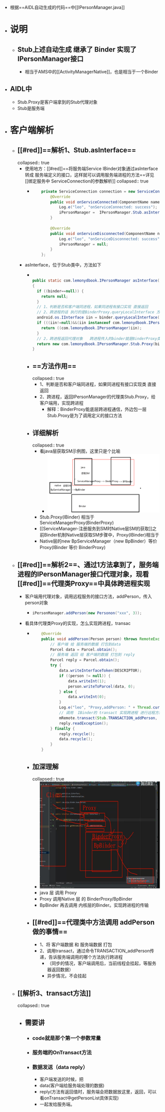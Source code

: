- 根据==AIDL自动生成的代码==中[[IPersonManager.java]]
- # 说明
	- ## Stub上述自动生成 继承了 Binder 实现了 IPersonManager接口
		- 相当于AMS中的[[ActivityManagerNative]]，也是相当于一个Binder
- ## AIDL中
	- Stub.Proxy是客户端拿到的Stub代理对象
	- Stub是服务端
- # 客户端解析
	- ## [[#red]]==解析1、Stub.asInterface==
	  collapsed:: true
		- 使用地方：[[#red]]==将服务端Service IBinder对象通过asInterface 转成 服务端定义的接口，这样就可以调用服务端进程的方法==详见 [[绑定服务中 ServiceConnection的参数解析]]
		  collapsed:: true
			- ```java
			      private ServiceConnection connection = new ServiceConnection() {
			          @Override
			          public void onServiceConnected(ComponentName name, IBinder service) {
			              Log.e("leo", "onServiceConnected: success");
			              iPersonManager =  IPersonManager.Stub.asInterface(service);// proxy
			          }
			  
			          @Override
			          public void onServiceDisconnected(ComponentName name) {
			              Log.e("leo", "onServiceDisconnected: success");
			              iPersonManager = null;
			          }
			      };
			  ```
		- asInterface，位于Stub类中，方法如下
			- ```java
			  
			  public static com.lemonydbook.IPersonManager asInterface(android.os.IBinder binder)
			  {
			    if ((binder==null)) {
			      return null;
			    }
			    // 1、判断是否和客户端同进程，如果同进程有接口实现 直接返回
			    // 2、跨进程的话 执行的是BinderProxy.queryLocalInterface 方法 返回null 
			    android.os.IInterface iin = binder.queryLocalInterface(DESCRIPTOR); 
			    if (((iin!=null)&&(iin instanceof com.lemonydbook.IPersonManager))) {
			      return ((com.lemonydbook.IPersonManager)iin);
			    }
			    // 2，跨进程返回代理对象   跨进程传入的binder就是BinderProxy类
			    return new com.lemonydbook.IPersonManager.Stub.Proxy(binder);
			  }
			  ```
			- ## ==方法作用==
			  collapsed:: true
				- 1、判断是否和客户端同进程，如果同进程有接口实现类 直接返回
				- 2、跨进程，返回IPersonManager的代理类Stub.Proxy，给客户端用，实现跨进程
					- 解释：BinderProxy能底层跨进程通信，外边包一层Stub.Proxy是为了调用定义的接口方法
			- ## 详细解析
			  collapsed:: true
				- 看java层获取SM示例图，这里只是个比喻
					- ![image.png](../assets/image_1688443434035_0.png)
				- Stub.Proxy(IBinder) 相当于ServiceManagerProxy(BinderProxy)
				- [[ServiceManager-注册服务到SM时Native层SM的获取]]之前Binder机制Native层获取SM步骤中，Proxy(IBinder)相当于
				- Native层的new BpServiceManager（new BpBinder）等价 Proxy(IBinder 等价 BinderProxy)
	- ## [[#red]]==解析2==、通过1方法拿到了，服务端进程的IPersonManager接口代理对象，现看[[#red]]==代理类Proxy==中具体跨进程实现
		- 客户端用代理对象，调用远程服务的接口方法，addPerson，传入person对象
			- ```java
			  iPersonManager.addPerson(new Personon("xxx", 3));
			  ```
		- 看具体代理类Proxy的实现，怎么实现跨进程，transac
			- ```java
			      @Override
			      public void addPerson(Person person) throws RemoteException {
			          // 客户端 给 服务端的数据 打包到data
			          Parcel data = Parcel.obtain();
			          // 服务端 返回 给 客户端的数据 打包到 reply
			          Parcel reply = Parcel.obtain();
			          try {
			              data.writeInterfaceToken(DESCRIPTOR);
			              if ((person != null)) {
			                  data.writeInt(1);
			                  person.writeToParcel(data, 0);
			              } else {
			                  data.writeInt(0);
			              }
			              Log.e("leo", "Proxy,addPerson: " + Thread.currentThread());
			              // 调用  IBinder的 transact 实现跨进程 进行远程方法调用 
			              mRemote.transact(Stub.TRANSACTION_addPerson, data, reply, 0);
			              reply.readException();
			          } finally {
			              reply.recycle();
			              data.recycle();
			          }
			      }
			  ```
			- ## 加深理解
			  collapsed:: true
				- ![image.png](../assets/image_1688446289309_0.png)
				- java 层 调用 Proxy
				- Proxy 调用Native 层 的  BinderProxy/BpBinder
				- BpBinder 再去调用 内核层的Binder。实现跨进程的传输
			- ##  [[#red]]==代理类中方法调用 addPerson做的事情==
				- 1、将 客户端数据 和 服务端数据 打包
				- 2、调用transact，通过命令TRANSACTION_addPerson传递，告诉服务端调用的哪个方法执行跨进程
					- （同步的情况，客户端调用后，当前线程会挂起，等服务器返回数据）
					- 异步情况，不会挂起
	- ## [[解析3、transact方法]]
	  collapsed:: true
		- ## 需要讲
			- ### code就是那个第一个参数常量
			- ### 服务端的OnTransact方法
			- ### 数据发送（data reply）
				- 客户端发送的时候，把
				- data(客户端给服务端处理的数据)
				- reply(方法有返回值时，服务端会把数据放这里，返回，可以看onTransact中getPersonList具体实现)
				- 一起发给服务端。